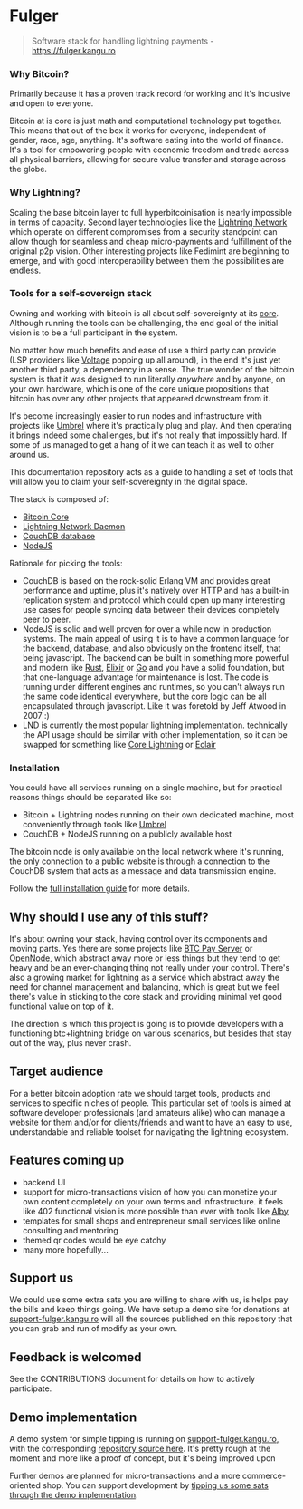 # Fulger

> Software stack for handling lightning payments - https://fulger.kangu.ro

### Why Bitcoin?

Primarily because it has a proven track record for working and it's inclusive and open
to everyone.

Bitcoin at is core is just math and computational technology put together. This means that out of the box it works for everyone, independent
of gender, race, age, anything. It's software eating into the world of finance. It's a tool for empowering people with economic freedom and
trade across all physical barriers, allowing for secure value transfer and storage across
the globe.

### Why Lightning?

Scaling the base bitcoin layer to full hyperbitcoinisation is nearly impossible in terms of
capacity. Second layer technologies like the [Lightning Network](https://github.com/lnbook/lnbook) which operate on different
compromises from a security standpoint can allow though for seamless and cheap micro-payments
and fulfillment of the original p2p vision. Other interesting projects like Fedimint are
beginning to emerge, and with good interoperability between them the possibilities are endless.

### Tools for a self-sovereign stack

Owning and working with bitcoin is all about self-sovereignty at its [core](https://bitcoin.org/bitcoin.pdf). Although running
the tools can be challenging, the end goal of the initial vision is to be a full participant in the
system.

No matter how much benefits and ease of use a third party can provide (LSP providers like [Voltage](https://voltage.cloud/) popping up all around), in the end
it's just yet another third party, a dependency in a sense. The true wonder of the bitcoin
system is that it was designed to run literally *anywhere* and by anyone, on your own hardware, which is one of the core unique
propositions that bitcoin has over any other projects that appeared downstream from it.

It's become increasingly easier to run nodes and infrastructure with projects like [Umbrel](https://github.com/getumbrel/umbrel)
where it's practically plug and play. And then operating it brings indeed some challenges,
but it's not really that impossibly hard. If some of us managed to get a hang of it we can
teach it as well to other around us.

This documentation repository acts as a guide to handling a set of tools that will
allow you to claim your self-sovereignty in the digital space.

The stack is composed of:

* [Bitcoin Core](https://github.com/bitcoin/bitcoin)
* [Lightning Network Daemon](https://github.com/lightningnetwork/lnd)
* [CouchDB database](https://github.com/apache/couchdb)
* [NodeJS](https://github.com/nodejs/node)

Rationale for picking the tools:

* CouchDB is based on the rock-solid Erlang VM and provides great performance and uptime,
plus it's natively over HTTP and has a built-in replication system and protocol which could
open up many interesting use cases for people syncing data between their devices completely
peer to peer.
* NodeJS is solid and well proven for over a while now in production systems. The main appeal
of using it is to have a common language for the backend, database, and also obviously on
the frontend itself, that being javascript. The backend can be built in something
more powerful and modern like [Rust](https://www.rust-lang.org/), [Elixir](https://elixir-lang.org/) or [Go](https://go.dev/) and you have a solid foundation,
but that one-language advantage for maintenance is lost. The code is running
under different engines and runtimes, so you can't always run the same code identical everywhere,
but the core logic can be all encapsulated through javascript. Like it was foretold
by Jeff Atwood in 2007 :)
* LND is currently the most popular lightning implementation. technically the API usage should
be similar with other implementation, so it can be swapped for something 
like [Core Lightning](https://github.com/ElementsProject/lightning) or [Eclair](https://github.com/ACINQ/eclair)

### Installation

You could have all services running on a single machine, but for practical reasons things
should be separated like so:
* Bitcoin + Lightning nodes running on their own dedicated machine, most conveniently through tools like [Umbrel](https://umbrel.com)
* CouchDB + NodeJS running on a publicly available host

The bitcoin node is only available on the local network where it's running, the only connection
to a public website is through a connection to the CouchDB system that acts as a message and
data transmission engine.

Follow the [full installation guide](./install) for more details.

## Why should I use any of this stuff?

It's about owning your stack, having control over its components and moving parts.
Yes there are some projects like [BTC Pay Server](https://btcpayserver.org/) or [OpenNode](https://www.opennode.com/),
which abstract away more or less things but they tend to get heavy and be an ever-changing
thing not really under your control. There's also a growing market for lightning as a service
which abstract away the need for channel management and balancing, which is great
but we feel there's value in sticking to the core stack and providing minimal yet good
functional value on top of it.

The direction is which this project is going is to provide developers with a functioning
btc+lightning bridge on various scenarios, but besides that stay out of the way, plus never crash.

## Target audience

For a better bitcoin adoption rate we should target tools, products and services to specific
niches of people. This particular set of tools is aimed at software developer professionals
(and amateurs alike) who can manage a website for them and/or for clients/friends and want to have an
easy to use, understandable and reliable toolset for navigating the lightning ecosystem.

## Features coming up

* backend UI
* support for micro-transactions vision of how you can monetize your own content
  completely on your own terms and infrastructure. it feels like 402 functional vision is
  more possible than ever with tools like [Alby](https://getalby.com)
* templates for small shops and entrepreneur small services like online consulting and
  mentoring
* themed qr codes would be eye catchy
* many more hopefully...

## Support us

We could use some extra sats you are willing to share with us, is helps pay the bills and
keep things going. We have setup a demo site for donations at [support-fulger.kangu.ro](https://support-fulger.kangu.ro/) will
all the sources published on this repository that you can grab and run of modify as your own.

## Feedback is welcomed

See the CONTRIBUTIONS document for details on how to actively participate.

## Demo implementation

A demo system for simple tipping is running on [support-fulger.kangu.ro](https://support-fulger.kangu.ro), with the corresponding
[repository source here](https://github.com/kangu/fulger-demo-donation). It's pretty rough at the
moment and more like a proof of concept, but it's being improved upon

Further demos are planned for micro-transactions and a more commerce-oriented shop. You can
support development by [tipping us some sats through the demo implementation](https://support-fulger.kangu.ro/).
